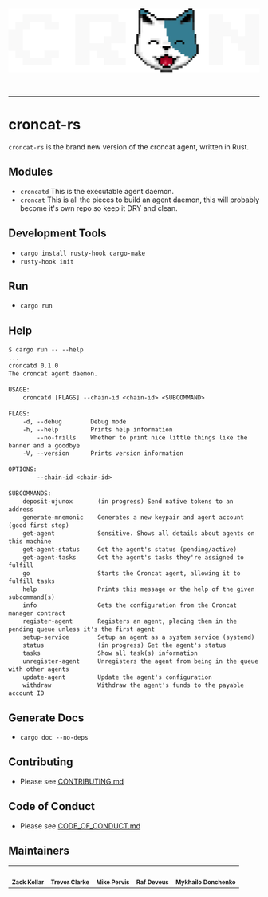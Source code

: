 &nbsp;

<div align="center">
<img width="600" src="./croncat.png" />
</div>

&nbsp;

---

# croncat-rs

`croncat-rs` is the brand new version of the croncat agent, written in Rust.

## Modules

-   `croncatd` This is the executable agent daemon.
-   `croncat` This is all the pieces to build an agent daemon, this will probably become it's own repo so keep it DRY and clean.

## Development Tools

-   `cargo install rusty-hook cargo-make`
-   `rusty-hook init`

## Run

-   `cargo run`

## Help

```
$ cargo run -- --help
...
croncatd 0.1.0
The croncat agent daemon.

USAGE:
    croncatd [FLAGS] --chain-id <chain-id> <SUBCOMMAND>

FLAGS:
    -d, --debug        Debug mode
    -h, --help         Prints help information
        --no-frills    Whether to print nice little things like the banner and a goodbye
    -V, --version      Prints version information

OPTIONS:
        --chain-id <chain-id>

SUBCOMMANDS:
    deposit-ujunox       (in progress) Send native tokens to an address
    generate-mnemonic    Generates a new keypair and agent account (good first step)
    get-agent            Sensitive. Shows all details about agents on this machine
    get-agent-status     Get the agent's status (pending/active)
    get-agent-tasks      Get the agent's tasks they're assigned to fulfill
    go                   Starts the Croncat agent, allowing it to fulfill tasks
    help                 Prints this message or the help of the given subcommand(s)
    info                 Gets the configuration from the Croncat manager contract
    register-agent       Registers an agent, placing them in the pending queue unless it's the first agent
    setup-service        Setup an agent as a system service (systemd)
    status               (in progress) Get the agent's status
    tasks                Show all task(s) information
    unregister-agent     Unregisters the agent from being in the queue with other agents
    update-agent         Update the agent's configuration
    withdraw             Withdraw the agent's funds to the payable account ID
```

## Generate Docs

-   `cargo doc --no-deps`

## Contributing

-   Please see [CONTRIBUTING.md](./CONTRIBUTING.md)

## Code of Conduct

-   Please see [CODE_OF_CONDUCT.md](./CODE_OF_CONDUCT.md)

## Maintainers

<!-- prettier-ignore-start -->
<!-- markdownlint-disable -->
<table>
  <tr>
    <td align="center">
      <a href="http://seedyrom.io"
        ><img
          src="https://avatars.githubusercontent.com/u/11783357?v=4&s=100"
          width="100px;"
          alt=""
        /><br /><sub><b>Zack Kollar</b></sub></a
      >
    </td>
    <td align="center">
      <a href="http://gitlab.com/TrevorJTClarke"
        ><img
          src="https://avatars.githubusercontent.com/u/2633184?v=4&s=100"
          width="100px;"
          alt=""
        /><br /><sub><b>Trevor Clarke</b></sub></a
      >
    </td>
    <td align="center">
      <a href="http://gitlab.com/mikedotexe"
        ><img
          src="https://avatars.githubusercontent.com/u/1042667?v=4&s=100"
          width="100px;"
          alt=""
        /><br /><sub><b>Mike Pervis</b></sub></a
      >
    </td>
    <td align="center">
      <a href="http://github.com/deveusss"
        ><img
          src="https://avatars.githubusercontent.com/u/42238266?v=4&s=100"
          width="100px;"
          alt=""
        /><br /><sub><b>Raf Deveus</b></sub></a
      >
    </td>
    <td align="center">
      <a href="http://github.com/Buckram123"
        ><img
          src="https://avatars.githubusercontent.com/u/91957742?v=4&s=100"
          width="100px;"
          alt=""
        /><br /><sub><b>Mykhailo Donchenko</b></sub></a
      >
    </td>
  </tr>
</table>
<!-- markdownlint-restore -->
<!-- prettier-ignore-end -->
